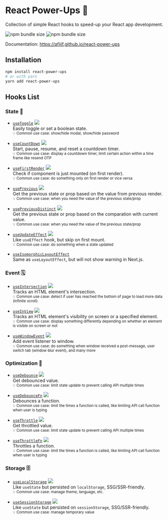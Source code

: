 # React Power-Ups 🌟

Collection of simple React hooks to speed-up your React app development.

![npm bundle size](https://img.shields.io/bundlephobia/min/react-power-ups)
![npm bundle size](https://img.shields.io/bundlephobia/minzip/react-power-ups)

Documentation: https://afiiif.github.io/react-power-ups

## Installation

```sh
npm install react-power-ups
# or with yarn
yarn add react-power-ups
```

## Hooks List

[img-demo]: https://img.shields.io/badge/demo-%20%20%20%F0%9F%9A%80-green.svg

### State 🚥

- [`useToggle`](./src/use-toggle.ts) [![][img-demo]](https://afiiif.github.io/react-power-ups/docs/use-toggle#examples)  
  Easily toggle or set a boolean state.  
  <sup>💡 Common use case: show/hide modal, show/hide password</sup>

- [`useCountDown`](./src/use-count-down.ts) [![][img-demo]](https://afiiif.github.io/react-power-ups/docs/use-count-down#examples)  
  Start, pause, resume, and reset a countdown timer.  
  <sup>💡 Common use case: display a countdown timer, limit certain action within a time frame like resend OTP</sup>

- [`useFirstRender`](./src/use-first-render.ts) [![][img-demo]](https://afiiif.github.io/react-power-ups/docs/use-first-mount#examples)  
  Check if component is just mounted (on first render).  
  <sup>💡 Common use case: do something only on first render or vice versa</sup>

- [`usePrevious`](./src/use-previous.ts) [![][img-demo]](https://afiiif.github.io/react-power-ups/docs/use-previous#examples)  
  Get the previous state or prop based on the value from previous render.  
  <sup>💡 Common use case: when you need the value of the previous state/prop</sup>

- [`usePreviousDistinct`](./src/use-previous-distinct.ts) [![][img-demo]](https://afiiif.github.io/react-power-ups/docs/use-previous-distinct#examples)  
  Get the previous state or prop based on the comparation with current value.  
  <sup>💡 Common use case: when you need the value of the previous state/prop</sup>

- [`useUpdateEffect`](./src/use-update-effect.ts) [![][img-demo]](https://afiiif.github.io/react-power-ups/docs/use-update-effect#examples)  
  Like `useEffect` hook, but skip on first mount.  
  <sup>💡 Common use case: do something when a state updated</sup>

- [`useIsomorphicLayoutEffect`](./src/use-isomorphic-layout-effect.ts)  
  Same as `useLayoutEffect`, but will not show warning in Next.js.

### Event 🗓

- [`useIntersection`](./src/use-intersection.ts) [![][img-demo]](https://afiiif.github.io/react-power-ups/docs/use-intersection#examples)  
  Tracks an HTML element's intersection.  
  <sup>💡 Common use case: detect if user has reached the bottom of page to load more data (infinite scroll)</sup>

- [`useInView`](./src/use-in-view.ts) [![][img-demo]](https://afiiif.github.io/react-power-ups/docs/use-in-view#examples)  
  Tracks an HTML element's visibility on screen or a specified element.  
  <sup>💡 Common use case: display something differently depending on whether an element is visible on screen or not</sup>

- [`useWindowEvent`](./src/use-window-event.ts) [![][img-demo]](https://afiiif.github.io/react-power-ups/docs/use-window-event#examples)  
  Add event listener to window.  
  <sup>💡 Common use case: do something when window received a post-message, user switch tab (window blur event), and many more</sup>

### Optimization 🚀

- [`useDebounce`](./src/use-debounce.ts) [![][img-demo]](https://afiiif.github.io/react-power-ups/docs/use-debounce#examples)  
  Get debounced value.  
  <sup>💡 Common use case: limit state update to prevent calling API multiple times</sup>

- [`useDebounceFn`](./src/use-debounce-fn.ts) [![][img-demo]](https://afiiif.github.io/react-power-ups/docs/use-debounce-fn#examples)  
  Debounces a function.  
  <sup>💡 Common use case: limit the times a function is called, like limiting API call function when user is typing</sup>

- [`useThrottle`](./src/use-throttle.ts) [![][img-demo]](https://afiiif.github.io/react-power-ups/docs/use-throttle#examples)  
  Get throttled value.  
  <sup>💡 Common use case: limit state update to prevent calling API multiple times</sup>

- [`useThrottleFn`](./src/use-throttle-fn.ts) [![][img-demo]](https://afiiif.github.io/react-power-ups/docs/use-throttle-fn#examples)  
  Throttles a function.  
  <sup>💡 Common use case: limit the times a function is called, like limiting API call function when user is typing</sup>

### Storage 🗄

- [`useLocalStorage`](./src/use-local-storage.ts) [![][img-demo]](https://afiiif.github.io/react-power-ups/docs/use-local-storage#examples)  
  Like `useState` but persisted on `localStorage`, SSG/SSR-friendly.  
  <sup>💡 Common use case: manage theme, language, etc.</sup>

- [`useSessionStorage`](./src/use-session-storage.ts) [![][img-demo]](https://afiiif.github.io/react-power-ups/docs/use-session-storage#examples)  
  Like `useState` but persisted on `sessionStorage`, SSG/SSR-friendly.  
  <sup>💡 Common use case: manage temporary value</sup>
